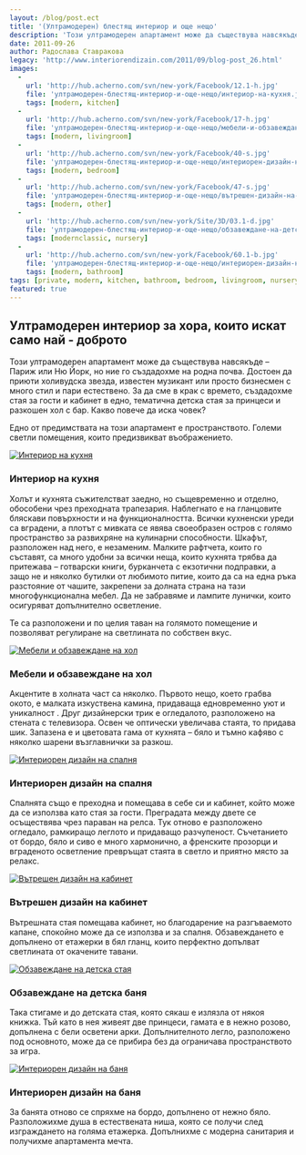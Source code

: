 ```yaml
---
layout: /blog/post.ect
title: '(Ултрамодерен) блестящ интериор и още нещо'
description: 'Този ултрамодерен апартамент може да съществува навсякъде – Париж или Ню Йорк, но ние го създадохме на родна почва. Достоен да приюти холивудска звезда, известен музикант или просто бизнесмен с много стил и пари естествено. За да сме в крак с времето, създадохме стая за гости и кабинет в едно, тематична детска стая за принцеси и разкошен хол с бар. Какво повече да иска човек?'
date: 2011-09-26
author: Радослава Ставракова
legacy: 'http://www.interiorendizain.com/2011/09/blog-post_26.html'
images:
  -
    url: 'http://hub.acherno.com/svn/new-york/Facebook/12.1-h.jpg'
    file: 'ултрамодерен-блестящ-интериор-и-още-нещо/интериор-на-кухня.jpg'
    tags: [modern, kitchen]
  -
    url: 'http://hub.acherno.com/svn/new-york/Facebook/17-h.jpg'
    file: 'ултрамодерен-блестящ-интериор-и-още-нещо/мебели-и-обзавеждане-на-хол.jpg'
    tags: [modern, livingroom]
  -
    url: 'http://hub.acherno.com/svn/new-york/Facebook/40-s.jpg'
    file: 'ултрамодерен-блестящ-интериор-и-още-нещо/интериорен-дизайн-на-спалня.jpg'
    tags: [modern, bedroom]
  -
    url: 'http://hub.acherno.com/svn/new-york/Facebook/47-s.jpg'
    file: 'ултрамодерен-блестящ-интериор-и-още-нещо/вътрешен-дизайн-на-кабинет.jpg'
    tags: [modern, other]
  -
    url: 'http://hub.acherno.com/svn/new-york/Site/3D/03.1-d.jpg'
    file: 'ултрамодерен-блестящ-интериор-и-още-нещо/обзавеждане-на-детска-стая.jpg'
    tags: [modernclassic, nursery]
  -
    url: 'http://hub.acherno.com/svn/new-york/Facebook/60.1-b.jpg'
    file: 'ултрамодерен-блестящ-интериор-и-още-нещо/интериорен-дизайн-на-баня.jpg'
    tags: [modern, bathroom]
tags: [private, modern, kitchen, bathroom, bedroom, livingroom, nursery, other]
featured: true
---
```

## **Ултрамодерен** интериор за хора, които искат само най - доброто
Този ултрамодерен апартамент може да съществува навсякъде – Париж или Ню Йорк, но ние го създадохме на родна почва. Достоен да приюти холивудска звезда, известен музикант или просто бизнесмен с много стил и пари естествено. За да сме в крак с времето, създадохме стая за гости и кабинет в едно, тематична детска стая за принцеси и разкошен хол с бар. Какво повече да иска човек?

Едно от предимствата на този апартамент е пространството. Големи светли помещения, които предизвикват въображението. 

[![Интериор на кухня](ултрамодерен-блестящ-интериор-и-още-нещо/интериор-на-кухня.jpg)](http://acherno.bg/интериорен-дизайн/апартамент/ню-йорк/интериорен-дизайн.html)
### Интериор на **кухня**

Холът и кухнята съжителстват заедно, но същевременно и отделно, обособени чрез преходната трапезария. Наблегнато е на гланцовите бляскави повърхности и на функционалността. Всички кухненски уреди са вградени, а плотът с мивката се явява своеобразен остров с голямо пространство за развихряне на кулинарни способности. Шкафът, разположен над него, е незаменим. Малките рафтчета, които го съставят, са много удобни за всички неща, които кухнята трябва да притежава – готварски книги, бурканчета с екзотични подправки, а защо не и няколко бутилки от любимото питие, които да са на една ръка разстояние от чашите, закрепени за долната страна на тази многофункционална мебел.  Да не забравяме и лампите лунички, които осигуряват допълнително осветление.

Те са разположени и по целия таван на голямото помещение и позволяват регулиране на светлината по собствен вкус.

[![Мебели и обзавеждане на хол](ултрамодерен-блестящ-интериор-и-още-нещо/мебели-и-обзавеждане-на-хол.jpg)](http://acherno.bg/интериорен-дизайн/апартамент/ню-йорк/интериорен-дизайн.html)
### Мебели и обзавеждане на **хол**

Акцентите в холната част са няколко. Първото нещо, което грабва окото, е малката изкуствена камина,  придаваща едновременно уют и уникалност . Друг дизайнерски трик е огледалото, разположено на стената с телевизора. Освен че оптически увеличава стаята, то придава шик. Запазена е и цветовата гама от кухнята – бяло и тъмно кафяво с няколко шарени възглавнички за разкош.

[![Интериорен дизайн на спалня](ултрамодерен-блестящ-интериор-и-още-нещо/интериорен-дизайн-на-спалня.jpg)](http://acherno.bg/интериорен-дизайн/апартамент/ню-йорк/интериорен-дизайн.html)
### Интериорен дизайн на **спалня**

Спалнята също е преходна и помещава в себе си и кабинет, който може да се използва като стая за гости. Преградата между двете се осъществява чрез параван на релса.  Тук отново е разположено огледало, рамкиращо леглото и придаващо разчупеност. Съчетанието от бордо, бяло и сиво е много хармонично, а френските прозорци и вграденото осветление превръщат стаята в светло и приятно място за релакс.

[![Вътрешен дизайн на кабинет](ултрамодерен-блестящ-интериор-и-още-нещо/вътрешен-дизайн-на-кабинет.jpg)](http://acherno.bg/интериорен-дизайн/апартамент/ню-йорк/интериорен-дизайн.html)
### Вътрешен дизайн на **кабинет**

Вътрешната стая помещава кабинет, но благодарение на разгъваемото капане, спокойно може да се използва и за спалня. Обзавеждането е допълнено от етажерки в бял гланц, които перфектно допълват светлината от окачените тавани.

[![Обзавеждане на детска стая](ултрамодерен-блестящ-интериор-и-още-нещо/обзавеждане-на-детска-стая.jpg)](http://acherno.bg/интериорен-дизайн/апартамент/ню-йорк/интериорен-дизайн.html)
### Обзавеждане на **детска баня**

Така стигаме и до детската стая, която сякаш е излязла от някоя книжка. Тъй като в нея живеят две принцеси, гамата е в нежно розово, допълнена с бели осветени арки. Допълнителното легло, разположено под основното, може да се прибира без да ограничава пространството за игра.

[![Интериорен дизайн на баня](ултрамодерен-блестящ-интериор-и-още-нещо/интериорен-дизайн-на-баня.jpg)](http://acherno.bg/интериорен-дизайн/апартамент/ню-йорк/интериорен-дизайн.html)
### Интериорен дизайн на **баня**

За банята отново се спряхме на бордо, допълнено от нежно бяло. Разположихме душа в естествената ниша, която се получи след изграждането на голяма етажерка. Допълнихме с модерна санитария и получихме апартамента мечта.